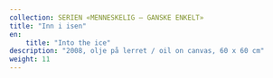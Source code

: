 ```yaml
---
collection: SERIEN «MENNESKELIG – GANSKE ENKELT»
title: "Inn i isen"
en:
    title: "Into the ice"
description: "2008, olje på lerret / oil on canvas, 60 x 60 cm"
weight: 11
---
```

